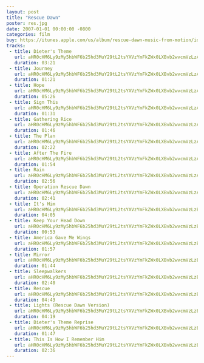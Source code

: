 ```yaml
---
layout: post
title: "Rescue Dawn"
poster: res.jpg
date: 2007-01-01 00:00:00 -0800
categories: film
buy: https://itunes.apple.com/us/album/rescue-dawn-music-from-motion/id257820391?ign-mpt=uo%3D4
tracks:
 - title: Dieter's Theme
   url: aHR0cHM6Ly9zMy5hbWF6b25hd3MuY29tL2tsYXVzYmFkZWx0LXBvb2wvcmVzLzAxIERpZXRlcidzIFRoZW1lLm1wMw==
   duration: 03:21
 - title: Journey
   url: aHR0cHM6Ly9zMy5hbWF6b25hd3MuY29tL2tsYXVzYmFkZWx0LXBvb2wvcmVzLzAyIEpvdXJuZXkubXAz
   duration: 01:21
 - title: Hope
   url: aHR0cHM6Ly9zMy5hbWF6b25hd3MuY29tL2tsYXVzYmFkZWx0LXBvb2wvcmVzLzAzIEhvcGUubXAz
   duration: 05:26
 - title: Sign This
   url: aHR0cHM6Ly9zMy5hbWF6b25hd3MuY29tL2tsYXVzYmFkZWx0LXBvb2wvcmVzLzA0IFNpZ24gVGhpcy5tcDM=
   duration: 01:31
 - title: Gathering Rice
   url: aHR0cHM6Ly9zMy5hbWF6b25hd3MuY29tL2tsYXVzYmFkZWx0LXBvb2wvcmVzLzA1IEdhdGhlcmluZyBSaWNlLm1wMw==
   duration: 01:46
 - title: The Plan
   url: aHR0cHM6Ly9zMy5hbWF6b25hd3MuY29tL2tsYXVzYmFkZWx0LXBvb2wvcmVzLzA2IFRoZSBQbGFuLm1wMw==
   duration: 02:22
 - title: After The Fire
   url: aHR0cHM6Ly9zMy5hbWF6b25hd3MuY29tL2tsYXVzYmFkZWx0LXBvb2wvcmVzLzA3IEFmdGVyIFRoZSBGaXJlLm1wMw==
   duration: 01:54
 - title: Rain
   url: aHR0cHM6Ly9zMy5hbWF6b25hd3MuY29tL2tsYXVzYmFkZWx0LXBvb2wvcmVzLzA4IFJhaW4ubXAz
   duration: 02:56
 - title: Operation Rescue Dawn
   url: aHR0cHM6Ly9zMy5hbWF6b25hd3MuY29tL2tsYXVzYmFkZWx0LXBvb2wvcmVzLzA5IE9wZXJhdGlvbiBSZXNjdWUgRGF3bi5tcDM=
   duration: 02:41
 - title: It's Him
   url: aHR0cHM6Ly9zMy5hbWF6b25hd3MuY29tL2tsYXVzYmFkZWx0LXBvb2wvcmVzLzEwIEl0J3MgSGltLm1wMw==
   duration: 04:05
 - title: Keep Your Head Down
   url: aHR0cHM6Ly9zMy5hbWF6b25hd3MuY29tL2tsYXVzYmFkZWx0LXBvb2wvcmVzLzExIEtlZXAgWW91ciBIZWFkIERvd24ubXAz
   duration: 00:53
 - title: America Gave Me Wings
   url: aHR0cHM6Ly9zMy5hbWF6b25hd3MuY29tL2tsYXVzYmFkZWx0LXBvb2wvcmVzLzEyIEFtZXJpY2EgR2F2ZSBNZSBXaW5ncy5tcDM=
   duration: 01:57
 - title: Mirror
   url: aHR0cHM6Ly9zMy5hbWF6b25hd3MuY29tL2tsYXVzYmFkZWx0LXBvb2wvcmVzLzEzIE1pcnJvci5tcDM=
   duration: 01:44
 - title: Sleepwalkers
   url: aHR0cHM6Ly9zMy5hbWF6b25hd3MuY29tL2tsYXVzYmFkZWx0LXBvb2wvcmVzLzE0IFNsZWVwd2Fsa2Vycy5tcDM=
   duration: 02:40
 - title: Rescue
   url: aHR0cHM6Ly9zMy5hbWF6b25hd3MuY29tL2tsYXVzYmFkZWx0LXBvb2wvcmVzLzE1IFJlc2N1ZS5tcDM=
   duration: 04:43
 - title: Lights (Rescue Dawn Version)
   url: aHR0cHM6Ly9zMy5hbWF6b25hd3MuY29tL2tsYXVzYmFkZWx0LXBvb2wvcmVzLzE2IExpZ2h0cyAoUmVzY3VlIERhd24gVmVyc2lvbikubXAz
   duration: 04:19
 - title: Dieter's Theme Reprise
   url: aHR0cHM6Ly9zMy5hbWF6b25hd3MuY29tL2tsYXVzYmFkZWx0LXBvb2wvcmVzLzE3IERpZXRlcidzIFRoZW1lIFJlcHJpc2UubXAz
   duration: 01:47
 - title: This Is How I Remember Him
   url: aHR0cHM6Ly9zMy5hbWF6b25hd3MuY29tL2tsYXVzYmFkZWx0LXBvb2wvcmVzLzE4IFRoaXMgSXMgSG93IEkgUmVtZW1iZXIgSGltLm1wMw==
   duration: 02:36
---
```

